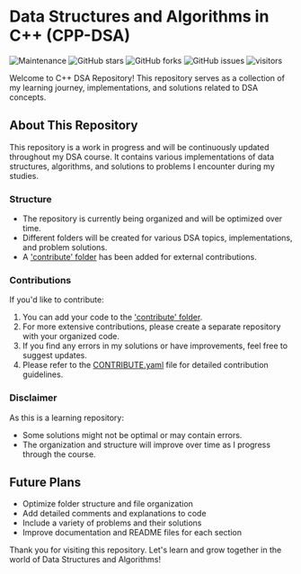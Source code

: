 # Data Structures and Algorithms in C++ (CPP-DSA)

![Maintenance](https://img.shields.io/badge/Maintained%3F-yes-green.svg)
![GitHub stars](https://img.shields.io/github/stars/saqibbedar/DSA.svg)
![GitHub forks](https://img.shields.io/github/forks/saqibbedar/DSA.svg)
![GitHub issues](https://img.shields.io/github/issues/saqibbedar/DSA.svg)
![visitors](https://visitor-badge.laobi.icu/badge?page_id=saqibbedar.DSA)

Welcome to C++ DSA Repository! This repository serves as a collection of my learning journey, implementations, and solutions related to DSA concepts.

## About This Repository

This repository is a work in progress and will be continuously updated throughout my DSA course. It contains various implementations of data structures, algorithms, and solutions to problems I encounter during my studies.

### Structure

- The repository is currently being organized and will be optimized over time.
- Different folders will be created for various DSA topics, implementations, and problem solutions.
- A ['contribute' folder](https://github.com/saqibbedar/DSA/blob/main/Contribute) has been added for external contributions.

### Contributions

If you'd like to contribute:

1. You can add your code to the ['contribute' folder](https://github.com/saqibbedar/DSA/blob/main/Contribute).
2. For more extensive contributions, please create a separate repository with your organized code.
3. If you find any errors in my solutions or have improvements, feel free to suggest updates.
4. Please refer to the [CONTRIBUTE.yaml](https://github.com/saqibbedar/DSA/blob/main/Contribute/CONTRIBUTE.yaml) file for detailed contribution guidelines.

### Disclaimer

As this is a learning repository:

- Some solutions might not be optimal or may contain errors.
- The organization and structure will improve over time as I progress through the course.

## Future Plans

- Optimize folder structure and file organization
- Add detailed comments and explanations to code
- Include a variety of problems and their solutions
- Improve documentation and README files for each section

Thank you for visiting this repository. Let's learn and grow together in the world of Data Structures and Algorithms!